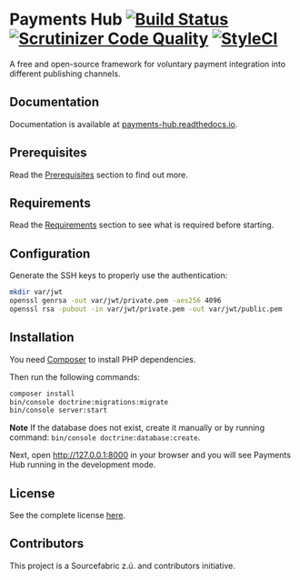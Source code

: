 Payments Hub
[![Build Status](https://travis-ci.org/PayHelper/payments-hub.svg?branch=master)](https://travis-ci.org/PayHelper/payments-hub) [![Scrutinizer Code Quality](https://scrutinizer-ci.com/g/PayHelper/payments-hub/badges/quality-score.png?b=master)](https://scrutinizer-ci.com/g/PayHelper/payments-hub/?branch=master) [![StyleCI](https://styleci.io/repos/92825992/shield?branch=master)](https://styleci.io/repos/92825992)
=============

A free and open-source framework for voluntary payment integration into different publishing channels.

## Documentation

Documentation is available at [payments-hub.readthedocs.io](https://payments-hub.readthedocs.io).

## Prerequisites

Read the [Prerequisites](https://payments-hub.readthedocs.io/en/latest/installation/prerequisites.html) section to find out more.

## Requirements

Read the [Requirements](https://payments-hub.readthedocs.io/en/latest/installation/requirements.html) section to see what is required before starting.

## Configuration

Generate the SSH keys to properly use the authentication:

``` bash
mkdir var/jwt
openssl genrsa -out var/jwt/private.pem -aes256 4096
openssl rsa -pubout -in var/jwt/private.pem -out var/jwt/public.pem
```

## Installation

You need [Composer](https://getcomposer.org/download/) to install PHP dependencies.

Then run the following commands:

```bash
composer install
bin/console doctrine:migrations:migrate
bin/console server:start
```

**Note** If the database does not exist, create it manually or by running command: `bin/console doctrine:database:create`.

Next, open http://127.0.0.1:8000 in your browser and you will see Payments Hub running in the development mode.

## License

See the complete license [here](LICENSE).

## Contributors

This project is a Sourcefabric z.ú. and contributors initiative.
